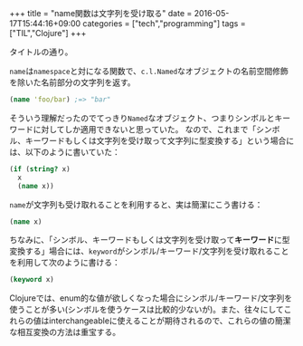 +++
title = "name関数は文字列を受け取る"
date = 2016-05-17T15:44:16+09:00
categories = ["tech","programming"]
tags = ["TIL","Clojure"]
+++

タイトルの通り。

`name`は`namespace`と対になる関数で、`c.l.Named`なオブジェクトの名前空間修飾を除いた名前部分の文字列を返す。

<!--more-->

```clj
(name 'foo/bar) ;=> "bar"
```

そういう理解だったのでてっきり`Named`なオブジェクト、つまりシンボルとキーワードに対してしか適用できないと思っていた。
なので、これまで「シンボル、キーワードもしくは文字列を受け取って文字列に型変換する」という場合には、以下のように書いていた：

```clj
(if (string? x)
  x
  (name x))
```

`name`が文字列も受け取れることを利用すると、実は簡潔にこう書ける：

```clj
(name x)
```

ちなみに、「シンボル、キーワードもしくは文字列を受け取って**キーワード**に型変換する」場合には、`keyword`がシンボル/キーワード/文字列を受け取れることを利用して次のように書ける：

```clj
(keyword x)
```

Clojureでは、enum的な値が欲しくなった場合にシンボル/キーワード/文字列を使うことが多い(シンボルを使うケースは比較的少ないが)。また、往々にしてこれらの値はinterchangeableに使えることが期待されるので、これらの値の簡潔な相互変換の方法は重宝する。
